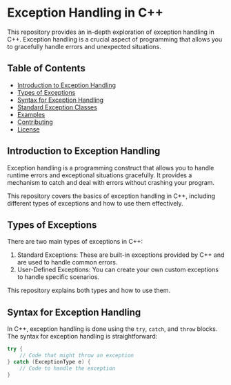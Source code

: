 # Exception Handling in C++

This repository provides an in-depth exploration of exception handling in C++. Exception handling is a crucial aspect of programming that allows you to gracefully handle errors and unexpected situations.

## Table of Contents
- [Introduction to Exception Handling](#introduction-to-exception-handling)
- [Types of Exceptions](#types-of-exceptions)
- [Syntax for Exception Handling](#syntax-for-exception-handling)
- [Standard Exception Classes](#standard-exception-classes)
- [Examples](#examples)
- [Contributing](#contributing)
- [License](#license)

## Introduction to Exception Handling

Exception handling is a programming construct that allows you to handle runtime errors and exceptional situations gracefully. It provides a mechanism to catch and deal with errors without crashing your program.

This repository covers the basics of exception handling in C++, including different types of exceptions and how to use them effectively.

## Types of Exceptions

There are two main types of exceptions in C++:

1. Standard Exceptions: These are built-in exceptions provided by C++ and are used to handle common errors.
2. User-Defined Exceptions: You can create your own custom exceptions to handle specific scenarios.

This repository explains both types and how to use them.

## Syntax for Exception Handling

In C++, exception handling is done using the `try`, `catch`, and `throw` blocks. The syntax for exception handling is straightforward:

```cpp
try {
    // Code that might throw an exception
} catch (ExceptionType e) {
    // Code to handle the exception
}

